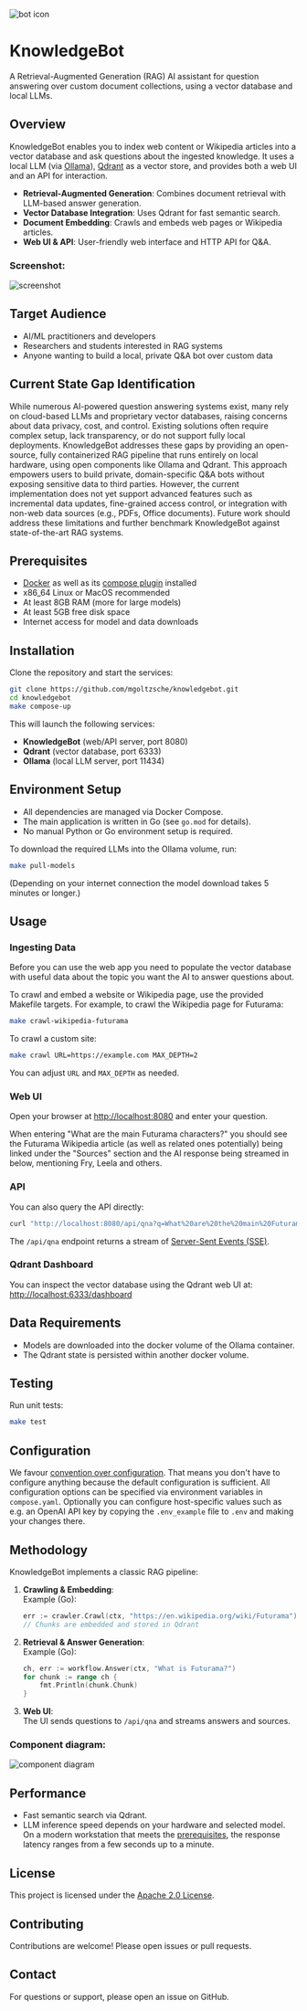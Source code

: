 ![bot icon](./ui/logo.png)
# KnowledgeBot

A Retrieval-Augmented Generation (RAG) AI assistant for question answering over custom document collections, using a vector database and local LLMs.

## Overview

KnowledgeBot enables you to index web content or Wikipedia articles into a vector database and ask questions about the ingested knowledge. It uses a local LLM (via [Ollama](https://github.com/ollama/ollama)), [Qdrant](https://github.com/qdrant/qdrant) as a vector store, and provides both a web UI and an API for interaction.

- **Retrieval-Augmented Generation**: Combines document retrieval with LLM-based answer generation.
- **Vector Database Integration**: Uses Qdrant for fast semantic search.
- **Document Embedding**: Crawls and embeds web pages or Wikipedia articles.
- **Web UI & API**: User-friendly web interface and HTTP API for Q&A.

### Screenshot:

![screenshot](./docs/screenshot.png)

## Target Audience

- AI/ML practitioners and developers
- Researchers and students interested in RAG systems
- Anyone wanting to build a local, private Q&A bot over custom data

## Current State Gap Identification
While numerous AI-powered question answering systems exist, many rely on cloud-based LLMs and proprietary vector databases, raising concerns about data privacy, cost, and control. 
Existing solutions often require complex setup, lack transparency, or do not support fully local deployments.
KnowledgeBot addresses these gaps by providing an open-source, fully containerized RAG pipeline that runs entirely on local hardware, using open components like Ollama and Qdrant.
This approach empowers users to build private, domain-specific Q&A bots without exposing sensitive data to third parties. 
However, the current implementation does not yet support advanced features such as incremental data updates, fine-grained access control, or integration with non-web data sources (e.g., PDFs, Office documents). 
Future work should address these limitations and further benchmark KnowledgeBot against state-of-the-art RAG systems.

## Prerequisites

- [Docker](https://docs.docker.com/engine/install/) as well as its [compose plugin](https://docs.docker.com/compose/install/) installed
- x86_64 Linux or MacOS recommended
- At least 8GB RAM (more for large models)
- At least 5GB free disk space
- Internet access for model and data downloads

## Installation

Clone the repository and start the services:

```sh
git clone https://github.com/mgoltzsche/knowledgebot.git
cd knowledgebot
make compose-up
```

This will launch the following services:
- **KnowledgeBot** (web/API server, port 8080)
- **Qdrant** (vector database, port 6333)
- **Ollama** (local LLM server, port 11434)

## Environment Setup

- All dependencies are managed via Docker Compose.
- The main application is written in Go (see `go.mod` for details).
- No manual Python or Go environment setup is required.

To download the required LLMs into the Ollama volume, run:
```sh
make pull-models
```
(Depending on your internet connection the model download takes 5 minutes or longer.)

## Usage

### Ingesting Data

Before you can use the web app you need to populate the vector database with useful data about the topic you want the AI to answer questions about.

To crawl and embed a website or Wikipedia page, use the provided Makefile targets. For example, to crawl the Wikipedia page for Futurama:

```sh
make crawl-wikipedia-futurama
```

To crawl a custom site:
```sh
make crawl URL=https://example.com MAX_DEPTH=2
```

You can adjust `URL` and `MAX_DEPTH` as needed.

### Web UI

Open your browser at [http://localhost:8080](http://localhost:8080) and enter your question.

When entering "What are the main Futurama characters?" you should see the Futurama Wikipedia article (as well as related ones potentially) being linked under the "Sources" section and the AI response being streamed in below, mentioning Fry, Leela and others.

### API

You can also query the API directly:
```sh
curl "http://localhost:8080/api/qna?q=What%20are%20the%20main%20Futurama%20characters?"
```

The `/api/qna` endpoint returns a stream of [Server-Sent Events (SSE)](https://en.wikipedia.org/wiki/Server-sent_events).

### Qdrant Dashboard

You can inspect the vector database using the Qdrant web UI at: [http://localhost:6333/dashboard](http://localhost:6333/dashboard)

## Data Requirements

- Models are downloaded into the docker volume of the Ollama container.
- The Qdrant state is persisted within another docker volume.

## Testing

Run unit tests:
```sh
make test
```

## Configuration

We favour [convention over configuration](https://en.wikipedia.org/wiki/Convention_over_configuration).
That means you don't have to configure anything because the default configuration is sufficient.
All configuration options can be specified via environment variables in `compose.yaml`.
Optionally you can configure host-specific values such as e.g. an OpenAI API key by copying the `.env_example` file to `.env` and making your changes there.

## Methodology

KnowledgeBot implements a classic RAG pipeline:

1. **Crawling & Embedding**:  
   Example (Go):
   ```go
   err := crawler.Crawl(ctx, "https://en.wikipedia.org/wiki/Futurama")
   // Chunks are embedded and stored in Qdrant
   ```

2. **Retrieval & Answer Generation**:  
   Example (Go):
   ```go
   ch, err := workflow.Answer(ctx, "What is Futurama?")
   for chunk := range ch {
       fmt.Println(chunk.Chunk)
   }
   ```

3. **Web UI**:  
   The UI sends questions to `/api/qna` and streams answers and sources.

### Component diagram:

![component diagram](./docs/diagrams/component-diagram.png)

## Performance

- Fast semantic search via Qdrant.
- LLM inference speed depends on your hardware and selected model.
  On a modern workstation that meets the [prerequisites](#prerequisites), the response latency ranges from a few seconds up to a minute.

## License

This project is licensed under the [Apache 2.0 License](LICENSE).

## Contributing

Contributions are welcome! Please open issues or pull requests.

## Contact

For questions or support, please open an issue on GitHub.
